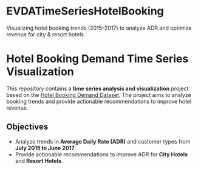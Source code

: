 # EVDATimeSeriesHotelBooking
Visualizing hotel booking trends (2015–2017) to analyze ADR and optimize revenue for city &amp; resort hotels.

# Hotel Booking Demand Time Series Visualization

This repository contains a **time series analysis and visualization** project based on the [Hotel Booking Demand Dataset](https://www.sciencedirect.com/science/article/pii/S2352340918315191). The project aims to analyze booking trends and provide actionable recommendations to improve hotel revenue.

## Objectives

- Analyze trends in **Average Daily Rate (ADR)** and customer types from **July 2015 to June 2017**.
- Provide actionable recommendations to improve ADR for **City Hotels** and **Resort Hotels**.
